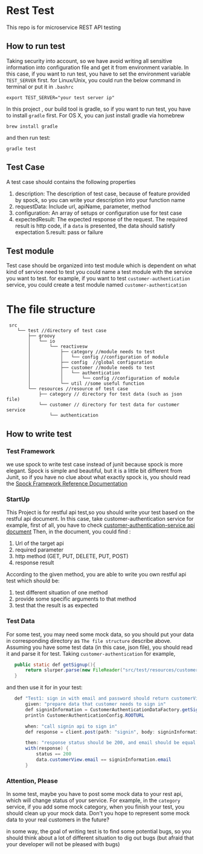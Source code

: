 # Rest Test
This repo is for microservice REST API testing
## How to run test
Taking security into account, so we have avoid writing all sensitive information into configuration file
and get it from environment variable. In this case, if you want to run  test, you have to 
set the environment variable `TEST_SERVER` first.
for Linux/Unix, you could run the below command in terminal or put it in `.bashrc`
```
export TEST_SERVER="your test server ip"
```
In this project , our build tool is gradle, so if you want to run test, 
you have to install `gradle` first. For OS X, you can just install gradle via homebrew
```
brew install gradle
```
and then run test:
```
gradle test
```
## Test Case
A test case should contains the following properties
1. description: The description of test case, because of feature provided by spock, so you can write your description into your function name 
2. requestData: Include url, apiName, parameter, method
3. configuration: An array of setups or configuration use for test case
4. expectedResult: The expected response of the request. The required result is 
http code, if a `data` is presented, the data should satisfy expectation
5.result: pass or failure
## Test module
Test case should be organized into test module which is dependent on what kind of service need to test
you could name a test module with the service you want to test. for example, if you want to test
 `customer-authentication` service, you could create a test module named `customer-authentication`

# The file structure
```
 src
    └── test //directory of test case
        ├── groovy
        │   └── io
        │       └── reactivesw
        │           ├── category //module needs to test
        │           │   └── config //configuration of module
        │           ├── config  //global configuration
        │           ├── customer //module needs to test
        │           │   └── authentication
        │           │       └── config //configuration of module
        │           └── util //some useful function
        └── resources //resource of test case
            ├── category // directory for test data (such as json file) 
            └── customer // directory for test data for customer service
                └── authentication

```

## How to write test
### Test Framework
we use spock to write test case instead of junit because spock is more elegant. Spock is simple and beautiful, 
but it is a little bit different from Junit, so if you have no clue about what exactly spock is, you should read 
the [Spock Framework Reference Documentation](http://spockframework.org/spock/docs/1.1-rc-3/index.html)
### StartUp
This Project is for restful api test,so you should write your test based on the restful api document. In this case, 
take customer-authentication service for example, first of all, you have to check [customer-authentication-service api document](https://github.com/reactivesw/customer-authentication/blob/master/docs/api.md)
Then, in the document, you could find :
1. Url of the target api
2. required parameter
3. http method (GET, PUT, DELETE, PUT, POST)
4. response result

According to the given method, you are able to write you own restful api test which should be:
1. test different situation of one method
2. provide some specific arguments to that method
3. test that the result is as expected
### Test Data
For some test, you may need  some mock data, so you should put your data in corresponding directory as
 `The file structure` describe above. Assuming you have some test data (in this case, json file), you should
read it and parse it for test. Taking `customer-authentication` for example, 
 ```java
    public static def getSignup(){
        return slurper.parse(new FileReader("src/test/resources/customer/authentication/SignUp.json"))
    }
 ```
 and then use it for in your test:
 ```java
    def "Test1: sign in with email and password should return customerView and the status of response should be 200"() {
        given: "prepare data that customer needs to sign in"
        def signinInformation = CustomerAuthenticationDataFactory.getSignin().validCustomer
        println CustomerAuthenticationConfig.ROOTURL

        when: "call signin api to sign in"
        def response = client.post(path: "signin", body: signinInformation, requestContentType: "application/json")

        then: "response status should be 200, and email should be equal to given signinInformation"
        with(response) {
            status == 200
            data.customerView.email == signinInformation.email
        }
 ```
### Attention, Please
In some test, maybe you have to post some mock data to your rest api, which will change status of your
service. For example, in the `category` service, if you add some mock category, when you finish your
test, you should clean up your mock data. Don't you hope to represent some mock data to your real customers
in the future?

in some way, the goal of writing test is to find some potential bugs, so you should think about a lot
of different situation to dig out bugs (but afraid that your developer will not be pleased with bugs)